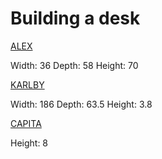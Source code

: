 # Building a desk

[ALEX][1]

Width: 36
Depth: 58
Height: 70

[1]: https://www.ikea.com/il/he/p/alex-drawer-unit-grey-turquoise-30483799/

[KARLBY][2]

Width: 186
Depth: 63.5
Height: 3.8

[2]: https://www.ikea.com/il/he/p/karlby-worktop-oak-veneer-70335189/

[CAPITA][3]

Height: 8

[3]: https://www.ikea.com/il/he/p/capita-leg-stainless-steel-30244346/
